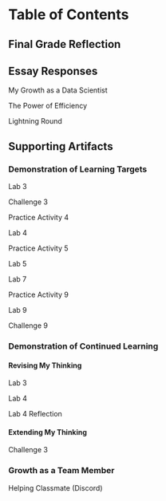 # Table of Contents

## Final Grade Reflection

## Essay Responses

My Growth as a Data Scientist

The Power of Efficiency

Lightning Round

## Supporting Artifacts

### Demonstration of Learning Targets

Lab 3

Challenge 3

Practice Activity 4

Lab 4

Practice Activity 5

Lab 5

Lab 7

Practice Activity 9

Lab 9

Challenge 9

### Demonstration of Continued Learning

#### Revising My Thinking

Lab 3

Lab 4

Lab 4 Reflection

#### Extending My Thinking

Challenge 3

### Growth as a Team Member

Helping Classmate (Discord)

